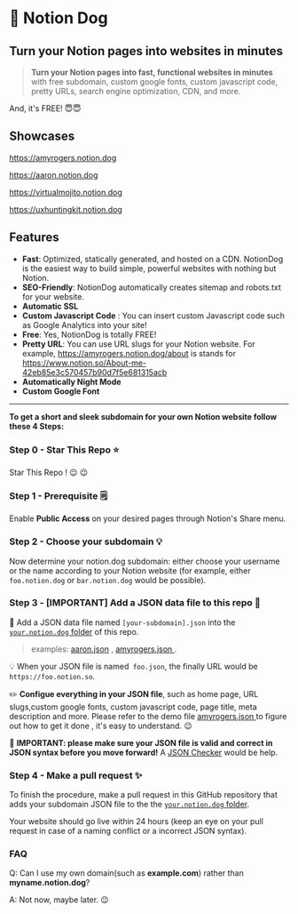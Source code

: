 # 🐶 Notion Dog 

## Turn your Notion pages into websites in minutes
> **Turn your Notion pages into fast, functional websites in minutes** with free subdomain, custom google fonts, custom javascript code, pretty URLs, search engine optimization, CDN, and more.
<!--more-->

And, it's FREE! 😇😇


## Showcases

https://amyrogers.notion.dog

https://aaron.notion.dog

https://virtualmojito.notion.dog

https://uxhuntingkit.notion.dog


## Features
- **Fast**: Optimized, statically generated, and hosted on a CDN. NotionDog is the easiest way to build simple, powerful websites with nothing but Notion.
- **SEO-Friendly**: NotionDog automatically creates sitemap and robots.txt for your website.
- **Automatic SSL**
- **Custom Javascript Code** : You can insert custom Javascript code such as Google Analytics  into your site!
- **Free**: Yes, NotionDog is totally FREE!
- **Pretty URL**: You can use URL slugs for your Notion website. For example, https://amyrogers.notion.dog/about is stands for https://www.notion.so/About-me-42eb85e3c570457b90d7f5e681315acb
- **Automatically Night Mode**
-  **Custom Google Font**

---
**To get a short and sleek subdomain for your own Notion website follow these 4 Steps:**

### Step 0 -   Star This Repo ⭐
Star This Repo !  😉 😉

### Step 1 -  Prerequisite 🗒️
Enable **Public Access** on your desired pages through Notion's Share menu.

### Step 2 -  Choose your subdomain 💡
Now determine your notion.dog subdomain: either choose your username or the name according to your Notion website (for example, either ```foo.notion.dog``` or ```bar.notion.dog``` would be possible).

### Step 3 -  [IMPORTANT] Add a JSON data file to this repo  📌
🏮 Add a JSON data file named ```[your-subdomain].json``` into the [```your.notion.dog``` folder](https://github.com/notiondog/notion.dog/tree/main/your.notion.dog) of this repo.
> examples: [aaron.json](https://github.com/notiondog/notion.dog/blob/main/your.notion.dog/aaron.json "aaron.json")    , [amyrogers.json ](https://github.com/notiondog/notion.dog/blob/main/your.notion.dog/amyrogers.json "amyrogers.json ").

 💡 When your JSON file is named` foo.json`,  the finally URL would be `https://foo.notion.so`.


✏️  **Configue everything in your JSON file**, such as home page, URL slugs,custom google fonts, custom javascript code, page title, meta description and more. Please refer to the demo file [amyrogers.json ](https://github.com/notiondog/notion.dog/blob/main/your.notion.dog/amyrogers.json "amyrogers.json ") to figure out how to get it done , it's easy to understand.  😉

📌 **IMPORTANT: please  make sure your JSON file is valid and correct in JSON syntax before you move forward!** A [JSON Checker](https://jsonchecker.com/ "JSON Checker") would be help.

### Step 4 - Make a pull request ✨
To finish the procedure, make a pull request in this GitHub repository that adds your subdomain JSON file to the the [```your.notion.dog``` folder](https://github.com/notiondog/notion.dog/tree/main/your.notion.dog). 

Your website should go live within 24 hours (keep an eye on your pull request in case of a naming conflict or a incorrect JSON syntax).
 

### FAQ

Q: Can I use my own domain(such as **example.com**) rather than **myname.notion.dog**?

A: Not now, maybe later. 😉



